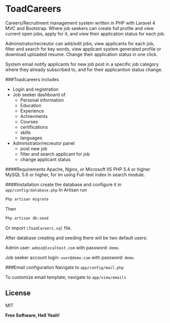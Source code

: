# ToadCareers

Careers/Recruitment management system written in PHP with Laravel 4 MVC and Bootstrap. Where job seekers can create full profile and view current open jobs, apply for it, and view their application status for each job.

Administrator/recreutor can add/edit jobs, view applicants for each job, filter and search for key words, view applicant system generated profile or download uploaded resume. Change their application status in one click.

System email notify applicants for new job post in a specific job category where they already subscribed to, and for their applicantion status change.

###Toadcareers includes
  - Login and registration
  - Job seeker dashboard of
    - Personal information
    - Education
    - Experience
    - Achievments
    - Courses
    - certifications
    - skills
    - languages
  - Administrator/recreutor panel
    - post new job
    - filter and search applicant for job
    - change applicant status

####Requirements
Apache, Nginx, or Microsoft IIS
PHP 5.4 or higher
MySQL 5.6 or higher, for im using Full-text index in search module.

####Installation
create the database and configure it in `app/config/database.php`
In Artisan run
```sh
Php artisan migrate
```
Then
```sh
Php artisan db:seed
```
Or import `\ToadCareers.sql` file.

After database creating and seeding there will be two default users:

Admin user: `admin@localhost.com` with password: `demo`.

Job seeker account login: `user@demo.com` with password: `demo`.

###Email configuration
Navigate to `app/config/mail.php`

To customize email template; navigate to `app/view/emails`

License
----

MIT


**Free Software, Hell Yeah!**
